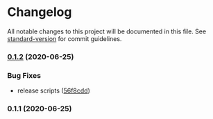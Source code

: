 # Changelog

All notable changes to this project will be documented in this file. See [standard-version](https://github.com/conventional-changelog/standard-version) for commit guidelines.

### [0.1.2](https://github.com/toolbuilder/semaphore/compare/v0.1.1...v0.1.2) (2020-06-25)


### Bug Fixes

* release scripts ([56f8cdd](https://github.com/toolbuilder/semaphore/commit/56f8cdd98beb1ba53dabf9a17addb25190548802))

### 0.1.1 (2020-06-25)

